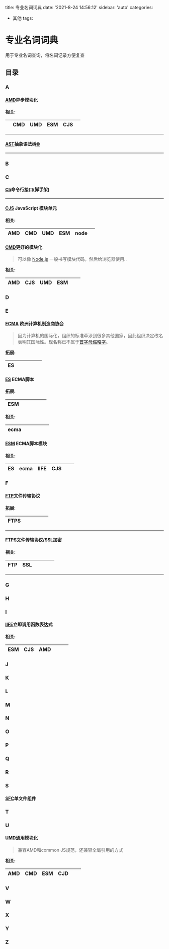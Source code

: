 title: 专业名词词典 
date: '2021-8-24 14:56:12'
sidebar: 'auto'
categories:
 - 其他
tags:

# 专业名词词典

用于专业名词查询，将名词记录方便复查



## 目录

### A

#### [AMD](https://github.com/amdjs/amdjs-api/wiki/AMD-(%E4%B8%AD%E6%96%87%E7%89%88))异步模块化

[^AMD]:**A**synchronous **M**odule **D**efinition

**相关:** 

|      | CMD  | UMD  | ESM  | CJS  |      |
| :--: | ---- | ---- | ---- | ---- | ---- |

---

#### [AST](https://zh.wikipedia.org/wiki/%E6%8A%BD%E8%B1%A1%E8%AA%9E%E6%B3%95%E6%A8%B9)抽象语法树[:globe_with_meridians:](https://segmentfault.com/a/1190000016231512)

[^ AST]: **A**bstract **S**yntax **T**ree

---

### B

### C

#### [Cli](https://zh.wikipedia.org/wiki/%E5%91%BD%E4%BB%A4%E8%A1%8C%E7%95%8C%E9%9D%A2)命令行接口(脚手架)

[^Cli]: **C**ommand **L**ine **I**nterface

---

#### [CJS](https://en.wikipedia.org/wiki/CommonJS) JavaScript 模块单元

[^CJS]: **C**ommon **Java** **Script**

**相关:** 

| AMD  | CMD  | UMD  | ESM  | node |      |
| :--: | ---- | ---- | ---- | ---- | ---- |

#### [CMD](https://en.wikipedia.org/wiki/CommonJS)更好的模块化

[^CMD]: **C**ommon **M**odule **D**efinition

> 可以像 [Node.js](http://nodejs.org/) 一般书写模块代码。然后给浏览器使用..

**相关:** 

| AMD  | CJS  | UMD  | ESM  |      |      |
| :--: | ---- | ---- | ---- | ---- | ---- |

### D

### E

#### [ECMA](https://zh.wikipedia.org/wiki/ECMAScript) 欧洲计算机制造商协会

[^ECMA]: **E**uropean **C**omputer **M**anufacturers **A**ssociation

> 因为计算机的国际化，组织的标准牵涉到很多其他国家，因此组织决定改名表明其国际性。现名称已不属于[首字母缩略字](https://zh.wikipedia.org/wiki/首字母缩略字)。

**拓展:**

|  ES  |      |      |      |      |      |
| :--: | ---- | ---- | ---- | ---- | ---- |

#### [ES](https://zh.wikipedia.org/wiki/ECMAScript) ECMA脚本

[^ES]: **E**CMA **S**cript

**拓展:**

| ESM  |      |      |      |      |      |
| :--: | :--: | :--: | ---- | ---- | ---- |

**相关:** 

| ecma |      |      |      |      |      |
| :--: | :--: | :--: | ---- | ---- | ---- |

#### [ESM]() ECMA脚本模块

[^ESM]: **E**CMA **S**cript **M**odule

**相关:** 

|  ES  | ecma | IIFE | CJS  |      |      |
| :--: | :--: | :--: | :--: | :--: | :--: |

### F

#### [FTP](https://zh.wikipedia.org/wiki/%E6%96%87%E4%BB%B6%E4%BC%A0%E8%BE%93%E5%8D%8F%E8%AE%AE)文件传输协议

[^FTP]: **F**ile **T**ransfer **P**rotocol

**拓展:**

| FTPS |      |      |      |      |      |
| :--: | :--: | :--: | :--: | :--: | :--: |

---

#### [FTPS](https://zh.wikipedia.org/wiki/FTPS)文件传输协议/SSL加密

[^FTPS]: **F**ile **T**ransfer **P**rotocol **S**SL

**相关:** 

| FTP  | SSL  |      |      |      |      |
| :--: | :--: | :--: | :--: | :--: | :--: |

---

### G

### H

### I

#### [IIFE](https://zh.wikipedia.org/wiki/%E7%AB%8B%E5%8D%B3%E8%B0%83%E7%94%A8%E5%87%BD%E6%95%B0%E8%A1%A8%E8%BE%BE%E5%BC%8F)立即调用函数表达式

[^IIFE]: **I**mmediately **I**nvoked **F**unction **E**xpression

**相关:** 

| ESM  | CJS  | AMD  |      |      |      |
| :--: | ---- | ---- | ---- | ---- | ---- |

### J

### K

### L

### M

### N

### O

### P

### Q

### R

### S

#### [SFC](https://github.com/vuejs/core/tree/main/packages/compiler-sfc#readme)单文件组件

[^SFC]: **S**ingle **F**ile **C**omponents

### T

### U

#### [UMD](https://github.com/umdjs/umd)通用模块化

[^UMD]: **U**niversal **M**odule **D**efinition

> 兼容AMD和common JS规范，还兼容全局引用的方式

**相关:** 

| AMD  | CMD  | ESM  | CJD  |      |      |
| :--: | ---- | ---- | ---- | ---- | ---- |

### V

### W

### X

### Y

### Z